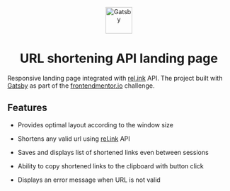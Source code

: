 <p align="center">
  <a href="https://www.gatsbyjs.org">
    <img alt="Gatsby" src="https://www.gatsbyjs.org/monogram.svg" width="60" />
  </a>
</p>
<h1 align="center">
  URL shortening API landing page
</h1>

Responsive landing page integrated with [rel.ink](https://rel.ink/) API. The project built with [Gatsby](https://www.gatsbyjs.org/) as part of the [frontendmentor.io](https://www.frontendmentor.io/challenges/url-shortening-api-landing-page-2ce3ob-G) challenge.

## Features

*  Provides optimal layout according to the window size

*  Shortens any valid url using [rel.ink](https://rel.ink/) API

*  Saves and displays list of shortened links even between sessions

*  Ability to copy shortened links to the clipboard with button click

*  Displays an error message when URL is not valid
